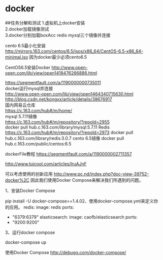 # docker
##任务分解和测试
1.虚拟机上docker安装  
2.docker加载镜像测试  
3.docker分别加载boxAcc redis mysql三个镜像并连接  

cento 6.5最小化安装  
http://mirrors.163.com/centos/6.5/isos/x86_64/CentOS-6.5-x86_64-minimal.iso
因为docker最少必须cento6.5

CentOS6.5安装Docker
http://www.open-open.com/lib/view/open1418476266886.html  

https://segmentfault.com/a/1190000000735011  
docker运行mysql并连接  
http://www.open-open.com/lib/view/open1464340715630.html  
http://blog.csdn.net/kongxx/article/details/38676917  
国内网易云仓库    
https://c.163.com/hub#/m/home/  
mysql 5.7.11镜像  
https://c.163.com/hub#/m/repository/?repoId=2955  
docker pull hub.c.163.com/library/mysql:5.7.11
Redis  
https://c.163.com/hub#/m/repository/?repoId=2973
docker pull hub.c.163.com/library/redis:3.0.7
cento 6.5镜像
docker pull hub.c.163.com/public/centos:6.5

dockerFile教程
https://segmentfault.com/a/1190000002711357  

http://www.tuicool.com/articles/IruAJnF

可以考虑使用的创新应用
http://www.pc.nd/index.php?doc-view-39752-docker%2C
因此我们使用Docker Compose来解决我们所遇到的问题。

1、安装Docker Compose

pip install -U docker-compose==1.4.02、使用docker-compose.yml来定义你的应用。
redis:
  image: redis
  ports:
   - "6379:6379"
elasticsearch:
  image: caofb/elasticsearch
  ports:
   - "9200:9200"

3、运行docker compose

docker-compose up

使用Docker Compose
http://debugo.com/docker-compose/
